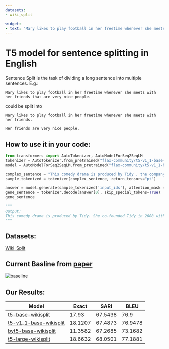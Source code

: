 ```yaml
---
datasets:
- wiki_split

widget:
- text: "Mary likes to play football in her freetime whenever she meets with her friends that are very nice people."    
---
```

# T5 model for sentence splitting in English

Sentence Split is the task of dividing a long sentence into multiple sentences. 
E.g.:
```
Mary likes to play football in her freetime whenever she meets with her friends that are very nice people.
```
could be split into
```
Mary likes to play football in her freetime whenever she meets with her friends.
```
```
Her friends are very nice people.
```

## How to use it in your code:
```python
from transformers import AutoTokenizer, AutoModelForSeq2SeqLM
tokenizer = AutoTokenizer.from_pretrained("flax-community/t5-v1_1-base-wikisplit")
model = AutoModelForSeq2SeqLM.from_pretrained("flax-community/t5-v1_1-base-wikisplit")

complex_sentence = "This comedy drama is produced by Tidy , the company she co-founded in 2008 with her husband David Peet , who is managing director ."
sample_tokenized = tokenizer(complex_sentence, return_tensors="pt")

answer = model.generate(sample_tokenized['input_ids'], attention_mask = sample_tokenized['attention_mask'], max_length=256, num_beams=5)
gene_sentence = tokenizer.decode(answer[0], skip_special_tokens=True)
gene_sentence

"""
Output:
This comedy drama is produced by Tidy. She co-founded Tidy in 2008 with her husband David Peet, who is managing director.
"""
```
## Datasets:
[Wiki_Split](https://research.google/tools/datasets/wiki-split/)

## Current Basline from [paper](https://arxiv.org/abs/1907.12461)
![baseline](./baseline.png)

## Our Results:
| Model | Exact | SARI | BLEU |
| --- | --- | --- | --- |
| [t5-base-wikisplit](https://huggingface.co/flax-community/t5-base-wikisplit) |  17.93 | 67.5438 | 76.9 |
| [t5-v1_1-base-wikisplit](https://huggingface.co/flax-community/t5-v1_1-base-wikisplit) | 18.1207 | 67.4873 | 76.9478 |
| [byt5-base-wikisplit](https://huggingface.co/flax-community/byt5-base-wikisplit) | 11.3582 | 67.2685 | 73.1682 |
| [t5-large-wikisplit](https://huggingface.co/flax-community/t5-large-wikisplit) | 18.6632 | 68.0501 | 77.1881 |